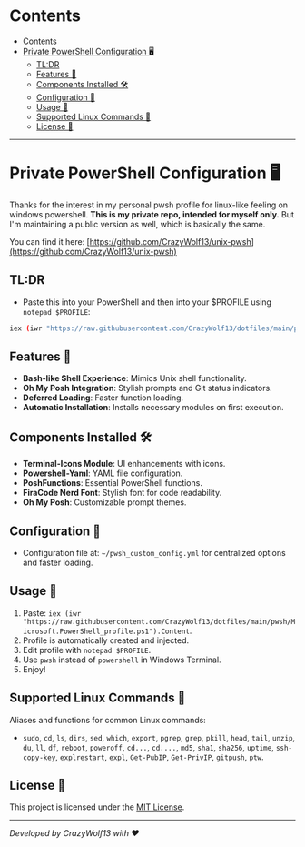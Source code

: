 # Contents
- [Contents](#contents)
- [Private PowerShell Configuration 🖥️](#private-powershell-configuration-️)
  - [TL:DR](#tldr)
  - [Features 🌟](#features-)
  - [Components Installed 🛠️](#components-installed-️)
  - [Configuration 📁](#configuration-)
  - [Usage 🚀](#usage-)
  - [Supported Linux Commands 🐧](#supported-linux-commands-)
  - [License 📜](#license-)


----

# Private PowerShell Configuration 🖥️

Thanks for the interest in my personal pwsh profile for linux-like feeling on windows powershell.
**This is my private repo, intended for myself only.**
But I'm maintaining a public version as well, which is basically the same.

You can find it here: [https://github.com/CrazyWolf13/unix-pwsh](https://github.com/CrazyWolf13/unix-pwsh)

## TL:DR
- Paste this into your PowerShell and then into your $PROFILE using `notepad $PROFILE`:
```bash
iex (iwr "https://raw.githubusercontent.com/CrazyWolf13/dotfiles/main/pwsh/Microsoft.PowerShell_profile.ps1").Content
```

## Features 🌟
- **Bash-like Shell Experience**: Mimics Unix shell functionality.
- **Oh My Posh Integration**: Stylish prompts and Git status indicators.
- **Deferred Loading**: Faster function loading.
- **Automatic Installation**: Installs necessary modules on first execution.

## Components Installed 🛠️
- **Terminal-Icons Module**: UI enhancements with icons.
- **Powershell-Yaml**: YAML file configuration.
- **PoshFunctions**: Essential PowerShell functions.
- **FiraCode Nerd Font**: Stylish font for code readability.
- **Oh My Posh**: Customizable prompt themes.

## Configuration 📁
- Configuration file at: `~/pwsh_custom_config.yml` for centralized options and faster loading.

## Usage 🚀
1. Paste: `iex (iwr "https://raw.githubusercontent.com/CrazyWolf13/dotfiles/main/pwsh/Microsoft.PowerShell_profile.ps1").Content`.
2. Profile is automatically created and injected.
3. Edit profile with `notepad $PROFILE`.
4. Use `pwsh` instead of `powershell` in Windows Terminal.
5. Enjoy!

## Supported Linux Commands 🐧
Aliases and functions for common Linux commands:

- `sudo`, `cd`, `ls`, `dirs`, `sed`, `which`, `export`, `pgrep`, `grep`, `pkill`, `head`, `tail`, `unzip`, `du`, `ll`, `df`, `reboot`, `poweroff`, `cd...`, `cd....`, `md5`, `sha1`, `sha256`, `uptime`, `ssh-copy-key`, `explrestart`, `expl`, `Get-PubIP`, `Get-PrivIP`, `gitpush`, `ptw`.

## License 📜
This project is licensed under the [MIT License](LICENSE).

---

*Developed by CrazyWolf13 with ❤️*